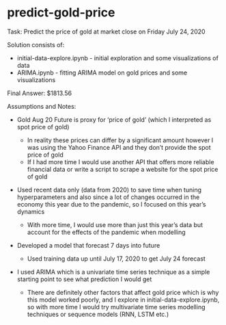 # predict-gold-price

Task: Predict the price of gold at market close on Friday July 24, 2020

Solution consists of:
- initial-data-explore.ipynb - initial exploration and some visualizations of data
- ARIMA.ipynb - fitting ARIMA model on gold prices and some visualizations

Final Answer: $1813.56

Assumptions and Notes:

- Gold Aug 20 Future is proxy for ‘price of gold’ (which I interpreted as spot price of gold)
  - In reality these prices can differ by a significant amount however I was using the Yahoo Finance API and they don’t provide the spot price of gold
  - If I had more time I would use another API that offers more reliable financial data or write a script to scrape a website for the spot price of gold

- Used recent data only (data from 2020) to save time when tuning hyperparameters and also since a lot of changes occurred in the economy this year due to the pandemic, so I focused on this year’s dynamics
  - With more time, I would use more than just this year’s data but account for the effects of the pandemic when modelling

- Developed a model that forecast 7 days into future
  - Used training data up until July 17, 2020 to get July 24 forecast

- I used ARIMA which is a univariate time series technique as a simple starting point to see what prediction I would get
  - There are definitely other factors that affect gold price which is why this model worked poorly, and I explore in initial-data-explore.ipynb, so with more time I would try multivariate time series modelling techniques or sequence models (RNN, LSTM etc.)
